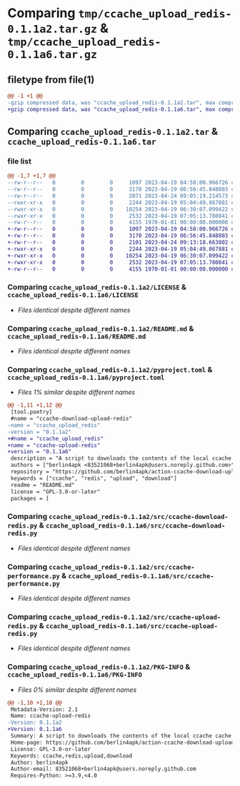 # Comparing `tmp/ccache_upload_redis-0.1.1a2.tar.gz` & `tmp/ccache_upload_redis-0.1.1a6.tar.gz`

## filetype from file(1)

```diff
@@ -1 +1 @@
-gzip compressed data, was "ccache_upload_redis-0.1.1a2.tar", max compression
+gzip compressed data, was "ccache_upload_redis-0.1.1a6.tar", max compression
```

## Comparing `ccache_upload_redis-0.1.1a2.tar` & `ccache_upload_redis-0.1.1a6.tar`

### file list

```diff
@@ -1,7 +1,7 @@
--rw-r--r--   0        0        0     1097 2023-04-19 04:58:00.966726 ccache_upload_redis-0.1.1a2/LICENSE
--rw-r--r--   0        0        0     3170 2023-04-19 06:56:45.848803 ccache_upload_redis-0.1.1a2/README.md
--rw-r--r--   0        0        0     2071 2023-04-24 09:05:19.214573 ccache_upload_redis-0.1.1a2/pyproject.toml
--rwxr-xr-x   0        0        0     2244 2023-04-19 05:04:49.867881 ccache_upload_redis-0.1.1a2/src/ccache-download-redis.py
--rwxr-xr-x   0        0        0    10254 2023-04-19 06:30:07.099422 ccache_upload_redis-0.1.1a2/src/ccache-performance.py
--rwxr-xr-x   0        0        0     2532 2023-04-19 07:05:13.780841 ccache_upload_redis-0.1.1a2/src/ccache-upload-redis.py
--rw-r--r--   0        0        0     4155 1970-01-01 00:00:00.000000 ccache_upload_redis-0.1.1a2/PKG-INFO
+-rw-r--r--   0        0        0     1097 2023-04-19 04:58:00.966726 ccache_upload_redis-0.1.1a6/LICENSE
+-rw-r--r--   0        0        0     3170 2023-04-19 06:56:45.848803 ccache_upload_redis-0.1.1a6/README.md
+-rw-r--r--   0        0        0     2101 2023-04-24 09:13:18.663802 ccache_upload_redis-0.1.1a6/pyproject.toml
+-rwxr-xr-x   0        0        0     2244 2023-04-19 05:04:49.867881 ccache_upload_redis-0.1.1a6/src/ccache-download-redis.py
+-rwxr-xr-x   0        0        0    10254 2023-04-19 06:30:07.099422 ccache_upload_redis-0.1.1a6/src/ccache-performance.py
+-rwxr-xr-x   0        0        0     2532 2023-04-19 07:05:13.780841 ccache_upload_redis-0.1.1a6/src/ccache-upload-redis.py
+-rw-r--r--   0        0        0     4155 1970-01-01 00:00:00.000000 ccache_upload_redis-0.1.1a6/PKG-INFO
```

### Comparing `ccache_upload_redis-0.1.1a2/LICENSE` & `ccache_upload_redis-0.1.1a6/LICENSE`

 * *Files identical despite different names*

### Comparing `ccache_upload_redis-0.1.1a2/README.md` & `ccache_upload_redis-0.1.1a6/README.md`

 * *Files identical despite different names*

### Comparing `ccache_upload_redis-0.1.1a2/pyproject.toml` & `ccache_upload_redis-0.1.1a6/pyproject.toml`

 * *Files 1% similar despite different names*

```diff
@@ -1,11 +1,12 @@
 [tool.poetry]
 #name = "ccache-download-upload-redis"
-name = "ccache_upload_redis"
-version = "0.1.1a2"
+#name = "ccache_upload_redis"
+name = "ccache-upload-redis"
+version = "0.1.1a6"
 description = "A script to downloads the contents of the local ccache cache from a Redis remote storage."
 authors = ["berlin4apk <83521068+berlin4apk@users.noreply.github.com>"]
 repository = "https://github.com/berlin4apk/action-ccache-download-upload-redis"
 keywords = ["ccache", "redis", "upload", "download"]
 readme = "README.md"
 license = "GPL-3.0-or-later"
 packages = [
```

### Comparing `ccache_upload_redis-0.1.1a2/src/ccache-download-redis.py` & `ccache_upload_redis-0.1.1a6/src/ccache-download-redis.py`

 * *Files identical despite different names*

### Comparing `ccache_upload_redis-0.1.1a2/src/ccache-performance.py` & `ccache_upload_redis-0.1.1a6/src/ccache-performance.py`

 * *Files identical despite different names*

### Comparing `ccache_upload_redis-0.1.1a2/src/ccache-upload-redis.py` & `ccache_upload_redis-0.1.1a6/src/ccache-upload-redis.py`

 * *Files identical despite different names*

### Comparing `ccache_upload_redis-0.1.1a2/PKG-INFO` & `ccache_upload_redis-0.1.1a6/PKG-INFO`

 * *Files 0% similar despite different names*

```diff
@@ -1,10 +1,10 @@
 Metadata-Version: 2.1
 Name: ccache-upload-redis
-Version: 0.1.1a2
+Version: 0.1.1a6
 Summary: A script to downloads the contents of the local ccache cache from a Redis remote storage.
 Home-page: https://github.com/berlin4apk/action-ccache-download-upload-redis
 License: GPL-3.0-or-later
 Keywords: ccache,redis,upload,download
 Author: berlin4apk
 Author-email: 83521068+berlin4apk@users.noreply.github.com
 Requires-Python: >=3.9,<4.0
```

